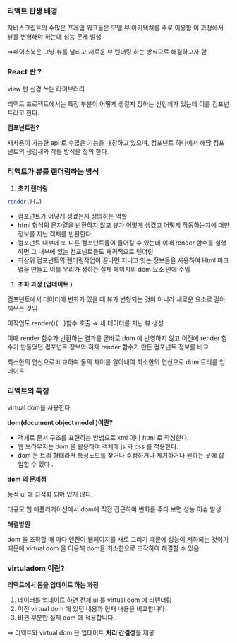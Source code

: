 ### 리액트 탄생 배경

자바스크립트의 수많은 프레임 워크들은 모델 뷰 아키텍쳐를 주로 이용함 이 과정에서 뷰를 변형해야 하는데 성능 문제 발생

⇒페이스북은 그냥 뷰를 날리고 새로운 뷰 렌더링 하는 방식으로 해결하고자 함

### React 란 ?

view 만 신경 쓰는 라이브러리

리액트 프로젝트에서는 특정 부분이 어떻게 생길지 정하는 선언체가 있는데 이를 컴포넌트라고 한다.

**컴포넌트란?**

재사용이 가능한 api 로 수많은 기능을 내장하고 있으며, 컴포넌트 하나에서 해당 컴포넌트의 생김새와 작동 방식을 정의 한다.

### 리액트가 뷰를 렌더링하는 방식

1. **초기 렌더링**

```jsx
render(){…}
```

- 컴포넌트가 어떻게 생겼는지 정의하는 역할
- html 형식의 문자열을 반환하지 않고 뷰가 어떻게 생겼고 어떻게 작동하는지에 대한 정보를 지닌 객체를 반환한다.
- 컴포넌트 내부에 또 다른 컴포넌트들이 들어갈 수 있는데 이때 render 함수를 실행하면 그 내부에 있는 컴포넌트들도 재귀적으로 렌더링
- 최상위 컴포넌트의 렌더링작업이 끝나면 지니고 잇는 정보들을 사용하여 Html 마크업을 만들고 이를 우리가 정하는 실제 페이지의 dom 요소 안에 주입

1. **조화 과정 (업데이트 )**

컴포넌트에서 데이터에 변화가 있을 때 뷰가 변형되는 것이 아니라 새로운 요소로 갈아 끼우는 것임

이작업도 render(){…}함수 호출 ⇒ 새 데이터를 지닌 뷰 생성

이때 render 함수가 반환하는 결과를 곧바로 dom 에 반영하지 않고 이전에 render 함수가 만들었던 컴포넌트 정보와 혀재 render 함수가 만든 컴포넌트 정보를 비교

최소한의 연산으로 비교하여 둘의 차이를 알아내여 최소한의 연산으로 dom 트리를 업데이트

### 리액트의 특징

virtual dom을 사용한다.

**dom(document object model )이란?**

- 객체로 문서 구조를 표현하는 방법으로 xml 이나 html 로 작성한다.
- 웹 브라우저는 dom 을 활용하여 객체에 js 와 css 를 적용한다.
- dom 은 트리 형태라서 특정노드를 찾거나 수정하거나 제거하거나 원하는 곳에 삽입할 수 있다 .

**dom 의 문제점**

동적 ui 에 최적화 되어 있지 않다.

대규모 웹 애플리케이션에서 dom에 직접 접근하여 변화를 주다 보면 성능 이슈 발생

**해결방안**

dom 을 조작할 때 마다 엔진이 웹페이지를 새로 그리기 때문에 성능이 저하되는 것이기 때문에 virtual dom 을 이용해 dom을 최소한으로 조작하여 해결할 수 있음

### virtuladom 이란?

**리액트에서 돔을 업데이트 하는 과정**

1. 데이터를 업데이트 하면 전체 ui 를 virtual dom 에 리렌더링
2. 이전 virtual dom 에 있던 내용과 현재 내용을 비교합니다.
3. 바뀐 부분만 실제 dom 에 적용합니다.

⇒ 리액트와 virtual dom 은 업데이트 **처리 간결성**을 제공
